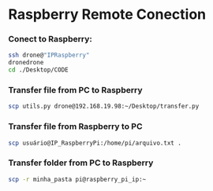 # Raspberry Remote Conection

### Conect to Raspberry:
```bash
ssh drone@"IPRaspberry"
dronedrone
cd ./Desktop/CODE
```

### Transfer file from PC to Raspberry
```bash
scp utils.py drone@192.168.19.98:~/Desktop/transfer.py
```

### Transfer file from Raspberry to PC
```bash
scp usuário@IP_RaspberryPi:/home/pi/arquivo.txt .
```
### Transfer folder from PC to Raspberry
```bash
scp -r minha_pasta pi@raspberry_pi_ip:~
```